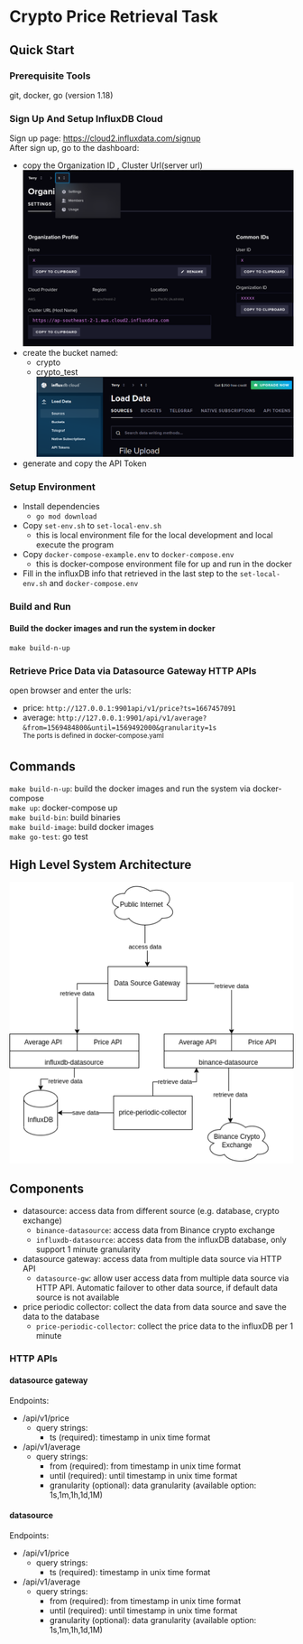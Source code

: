 
# Crypto Price Retrieval Task

## Quick Start

### Prerequisite Tools
git, docker, go (version 1.18)

### Sign Up And Setup InfluxDB Cloud
Sign up page: https://cloud2.influxdata.com/signup  
After sign up, go to the dashboard:
- copy the Organization ID , Cluster Url(server url)
![org info](./docs/influx-org-info.png)
- create the bucket named:
  - crypto
  - crypto_test
    ![influx-load-data](./docs/influx-load-data.png)
- generate and copy the API Token

### Setup Environment
- Install dependencies
  - `go mod download`
- Copy `set-env.sh` to `set-local-env.sh`
  - this is local environment file for the local development and local execute the program
- Copy `docker-compose-example.env` to `docker-compose.env`
  - this is docker-compose environment file for up and run in the docker
- Fill in the influxDB info that retrieved in the last step to the `set-local-env.sh` and `docker-compose.env`

### Build and Run
#### Build the docker images and run the system in docker
```
make build-n-up
```

### Retrieve Price Data via Datasource Gateway HTTP APIs
open browser and enter the urls:
- price: `http://127.0.0.1:9901api/v1/price?ts=1667457091`
- average: `http://127.0.0.1:9901/api/v1/average?&from=1569484800&until=1569492000&granularity=1s`  
<sup>The ports is defined in docker-compose.yaml</sup>

## Commands
`make build-n-up`: build the docker images and run the system via docker-compose  
`make up`: docker-compose up  
`make build-bin`: build binaries  
`make build-image`: build docker images  
`make go-test`: go test

## High Level System Architecture
![high-level-sys-arch](./docs/high-level-sys-arch.png)

## Components
- datasource: access data from different source (e.g. database, crypto exchange)
  - `binance-datasource`: access data from Binance crypto exchange
  - `influxdb-datasource`: access data from the influxDB database, only support 1 minute granularity
- datasource gateway: access data from multiple data source via HTTP API
  - `datasource-gw`: allow user access data from multiple data source via HTTP API.
    Automatic failover to other data source, if default data source is not available
- price periodic collector: collect the data from data source and save the data to the database
    - `price-periodic-collector`: collect the price data to the influxDB per 1 minute

### HTTP APIs
#### datasource gateway
Endpoints:
- /api/v1/price
  - query strings:
    - ts (required): timestamp in unix time format
- /api/v1/average
  - query strings:
      - from (required): from timestamp in unix time format
      - until (required): until timestamp in unix time format
      - granularity (optional): data granularity (available option: 1s,1m,1h,1d,1M)

#### datasource
Endpoints:
- /api/v1/price
    - query strings:
        - ts (required): timestamp in unix time format
- /api/v1/average
    - query strings:
        - from (required): from timestamp in unix time format
        - until (required): until timestamp in unix time format
        - granularity (optional): data granularity (available option: 1s,1m,1h,1d,1M)
